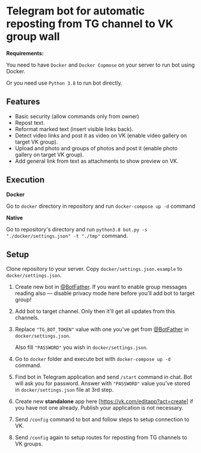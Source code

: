 # Telegram bot for automatic reposting from TG channel to VK group wall

**Requirements:**

You need to have `Docker` and `Docker Copmose` on your server to run bot using Docker.

Or you need use `Python 3.8` to run bot directly.

## Features

- Basic security (allow commands only from owner)
- Repost text.
- Reformat marked text (insert visible links back).
- Detect video links and post it as video on VK (enable video gallery on target VK group).
- Upload and photo and groups of photos and post it (enable photo gallery on target VK group).
- Add general link from text as attachments to show preview on VK.

## Execution

**Docker**

Go to `docker` directory in repository and run `docker-compose up -d` command

**Native**

Go to repository's directory and run `python3.8 bot.py -s "./docker/settings.json" -t "./tmp"` command.

## Setup

Clone repository to your server. Copy `docker/settings.json.example` to `docker/settings.json`.

1. Create new bot in [@BotFather](https://t.me/BotFather). If you want to enable group messages reading also — disable privacy mode here before you'll add bot to target group!

2. Add bot to target channel. Only then it'll get all updates from this channels.

3. Replace `"TG_BOT_TOKEN"` value with one you've get from [@BotFather](https://t.me/BotFather) in `docker/settings.json`.

    Also fill `"PASSWORD"` you wish in `docker/settings.json`.

4. Go to `docker` folder and execute bot with `docker-compose up -d` command.

5. Find bot in Telegram application and send `/start` command in chat. Bot will ask you for password. Answer with `"PASSWORD"` value you've stored in `docker/settings.json` file at 3rd step.

6. Create new **standalone** app here [https://vk.com/editapp?act=create] if you have not one already. Publish your application is not necessary.

7. Send `/config` command to bot and follow steps to setup connection to VK. 

8. Send `/config` again to setup routes for reposting from TG channels to VK groups.
